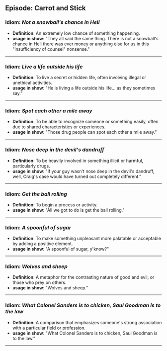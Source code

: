 ## Episode: Carrot and Stick

### Idiom: *Not a snowball's chance in Hell*
- **Definition**:  An extremely low chance of something happening. 
- **usage in show**: "They all said the same thing. There is not a snowball's chance in Hell there was ever money or anything else for us in this "insufficiency of counsel" nonsense."
---

### Idiom: *Live a life outside his life*
- **Definition**: To live a secret or hidden life, often involving illegal or unethical activities. 
- **usage in show**: "He is living a life outside his life... as they sometimes say."
---

### Idiom: *Spot each other a mile away*
- **Definition**: To be able to recognize someone or something easily, often due to shared characteristics or experiences. 
- **usage in show**: "Those drug people can spot each other a mile away."
---

### Idiom: *Nose deep in the devil's dandruff*
- **Definition**: To be heavily involved in something illicit or harmful, particularly drugs. 
- **usage in show**: "If your guy wasn't nose deep in the devil's dandruff, well, Craig's case would have turned out completely different."
---

### Idiom: *Get the ball rolling*
- **Definition**: To begin a process or activity.
- **usage in show**: "All we got to do is get the ball rolling."
---

### Idiom: *A spoonful of sugar*
- **Definition**: To make something unpleasant more palatable or acceptable by adding a positive element.
- **usage in show**: "A spoonful of sugar, y'know?"
---

### Idiom: *Wolves and sheep*
- **Definition**:  A metaphor for the contrasting nature of good and evil, or those who prey on others.
- **usage in show**: "Wolves and sheep."
---

### Idiom: *What Colonel Sanders is to chicken, Saul Goodman is to the law*
- **Definition**:  A comparison that emphasizes someone's strong association with a particular field or profession.
- **usage in show**: "What Colonel Sanders is to chicken, Saul Goodman is to the law."
---

